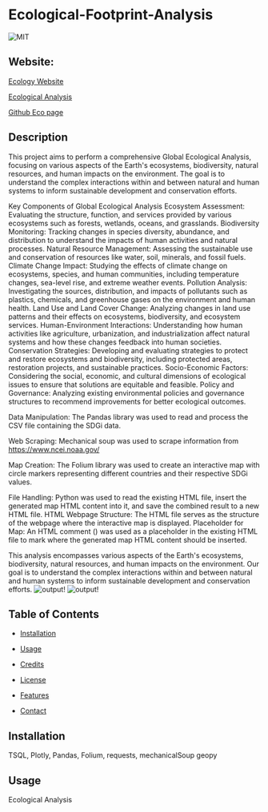 # Ecological-Footprint-Analysis

![MIT](https://img.shields.io/badge/License-MIT-blue)

## Website: 
[Ecology Website](https://mattcat1221.github.io/Ecological-Footprint-Analysis.io/#website)

[Ecological Analysis](http://127.0.0.1:5000/global_ecological_footprint)

[Github Eco page](https://github.com/mattcat1221/Ecological-Footprint-Analysis.io)





## Description
This project aims to perform a comprehensive Global Ecological Analysis, focusing on various aspects of the Earth's ecosystems, biodiversity, natural resources, and human impacts on the environment. The goal is to understand the complex interactions within and between natural and human systems to inform sustainable development and conservation efforts.

Key Components of Global Ecological Analysis
Ecosystem Assessment: Evaluating the structure, function, and services provided by various ecosystems such as forests, wetlands, oceans, and grasslands.
Biodiversity Monitoring: Tracking changes in species diversity, abundance, and distribution to understand the impacts of human activities and natural processes.
Natural Resource Management: Assessing the sustainable use and conservation of resources like water, soil, minerals, and fossil fuels.
Climate Change Impact: Studying the effects of climate change on ecosystems, species, and human communities, including temperature changes, sea-level rise, and extreme weather events.
Pollution Analysis: Investigating the sources, distribution, and impacts of pollutants such as plastics, chemicals, and greenhouse gases on the environment and human health.
Land Use and Land Cover Change: Analyzing changes in land use patterns and their effects on ecosystems, biodiversity, and ecosystem services.
Human-Environment Interactions: Understanding how human activities like agriculture, urbanization, and industrialization affect natural systems and how these changes feedback into human societies.
Conservation Strategies: Developing and evaluating strategies to protect and restore ecosystems and biodiversity, including protected areas, restoration projects, and sustainable practices.
Socio-Economic Factors: Considering the social, economic, and cultural dimensions of ecological issues to ensure that solutions are equitable and feasible.
Policy and Governance: Analyzing existing environmental policies and governance structures to recommend improvements for better ecological outcomes.

Data Manipulation: The Pandas library was used to read and process the CSV file containing the SDGi data.

Web Scraping: Mechanical soup was used to scrape information from https://www.ncei.noaa.gov/

Map Creation: The Folium library was used to create an interactive map with circle markers representing different countries and their respective SDGi values.

File Handling: Python was used to read the existing HTML file, insert the generated map HTML content into it, and save the combined result to a new HTML file.
HTML
Webpage Structure: The HTML file serves as the structure of the webpage where the interactive map is displayed.
Placeholder for Map: An HTML comment (<!-- Insert map here -->) was used as a placeholder in the existing HTML file to mark where the generated map HTML content should be inserted.

This analysis encompasses various aspects of the Earth's ecosystems, biodiversity, natural resources, and human impacts on the environment. Our goal is to understand the complex interactions within and between natural and human systems to inform sustainable development and conservation efforts.
![output!](https://github.com/user-attachments/assets/f54bd913-553d-424e-8b32-dd289cbfb4a2)
![output!](https://github.com/user-attachments/assets/1db87fc0-2f69-4421-ac7a-80885e00a55a)




## Table of Contents
- [Installation](#installation)
- [Usage](#usage)
- [Credits](#credits)
- [License](#license)
- [Features](#features)

- [Contact](caseyvmatthews@gmail.com)

## Installation
TSQL, Plotly, Pandas, Folium, requests, mechanicalSoup
geopy


## Usage
Ecological Analysis
